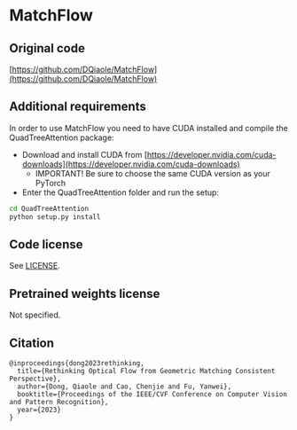 # MatchFlow

## Original code

[https://github.com/DQiaole/MatchFlow](https://github.com/DQiaole/MatchFlow)

## Additional requirements

In order to use MatchFlow you need to have CUDA installed and compile the QuadTreeAttention package:

- Download and install CUDA from [https://developer.nvidia.com/cuda-downloads](https://developer.nvidia.com/cuda-downloads)
  - IMPORTANT! Be sure to choose the same CUDA version as your PyTorch
- Enter the QuadTreeAttention folder and run the setup:
```bash
cd QuadTreeAttention
python setup.py install
```

## Code license

See [LICENSE](LICENSE).

## Pretrained weights license

Not specified.

## Citation

```
@inproceedings{dong2023rethinking,
  title={Rethinking Optical Flow from Geometric Matching Consistent Perspective},
  author={Dong, Qiaole and Cao, Chenjie and Fu, Yanwei},
  booktitle={Proceedings of the IEEE/CVF Conference on Computer Vision and Pattern Recognition},
  year={2023}
}
```